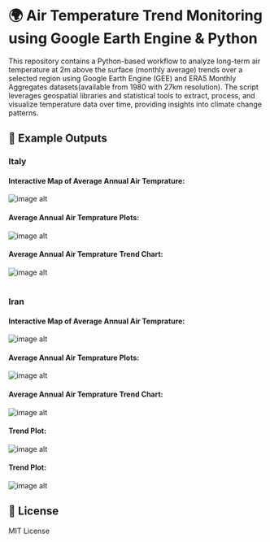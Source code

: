# 🌍 Air Temperature Trend Monitoring using Google Earth Engine & Python
This repository contains a Python-based workflow to analyze long-term air temperature at 2m above the surface (monthly average) trends over a selected region using Google Earth Engine (GEE) and ERA5 Monthly Aggregates datasets(available from 1980 with 27km resolution). The script leverages geospatial libraries and statistical tools to extract, process, and visualize temperature data over time, providing insights into climate change patterns.

## 📸 Example Outputs

### Italy

#### Interactive Map of Average Annual Air Temprature:
![image alt]()



#### Average Annual Air Temprature Plots:
![image alt]()


#### Average Annual Air Temprature Trend Chart:
![image alt]()







#

### Iran

#### Interactive Map of Average Annual Air Temprature:
![image alt](https://github.com/SaeidDaliriSusefi/AirTemperature-Trend-Monitoring/blob/721099228520d837f84fead4b6489865ce55e906/Images/Interactive%20Map.PNG)



#### Average Annual Air Temprature Plots:
![image alt](https://github.com/SaeidDaliriSusefi/AirTemperature-Trend-Monitoring/blob/932157b785e9109cda9ab443bfb8ba0fc07e52a4/Images/Plots_Iran.png)


#### Average Annual Air Temprature Trend Chart:
![image alt](https://github.com/SaeidDaliriSusefi/AirTemperature-Trend-Monitoring/blob/7524f7218a0c457f75755109df9c479000378a65/Images/Trend_Chart_Iran.png)

#### Trend Plot:
![image alt](https://github.com/SaeidDaliriSusefi/AirTemperature-Trend-Monitoring/blob/6f508949ca7e3e1c4359f688053bac799d20c55e/Images/Trend_Plot_Iran.png)








#### Trend Plot:
![image alt]()





## 📜 License
MIT License


